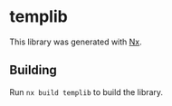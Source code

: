 # templib

This library was generated with [Nx](https://nx.dev).

## Building

Run `nx build templib` to build the library.
